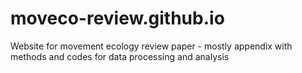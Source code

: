 # moveco-review.github.io
Website for movement ecology review paper - mostly appendix with methods and
codes for data processing and analysis
